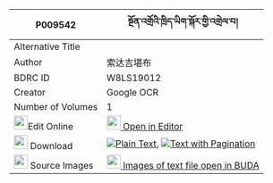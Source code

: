 |P009542|སྔོན་འགྲོའི་ཁྲིད་ཡིག་སྐོར་གྱི་འགྲེལ་བ། 
| --- | --- 
|Alternative Title |
|Author| 索达吉堪布
|BDRC ID | W8LS19012
|Creator | Google OCR
|Number of Volumes| 1
|<img width="25" src="https://img.icons8.com/color/25/000000/edit-property.png">Edit Online| [<img width="25" src="https://avatars.githubusercontent.com/u/45091458?s=200&v=4"> Open in Editor](http://editor.openpecha.org/P009542)
|<img width="25" src="https://img.icons8.com/fluent/48/000000/download-2.png"/>  Download | [![](https://img.icons8.com/color/20/000000/txt.png)Plain Text](https://github.com/Openpecha/P009542/releases/download/v1/ngondro_i_triyik_kor_gyi_drelw_plain_P009542.zip), [![](https://img.icons8.com/color/20/000000/txt.png)Text with Pagination](https://github.com/Openpecha/P009542/releases/download/v1/ngondro_i_triyik_kor_gyi_drelw_pages_P009542.zip)
|<img width="25" src="https://img.icons8.com/plasticine/100/000000/pictures-folder.png"/>  Source Images | [<img width="25" src="https://library.bdrc.io/icons/BUDA-small.svg"> Images of text file open in BUDA](https://library.bdrc.io/show/bdr:W8LS19012)